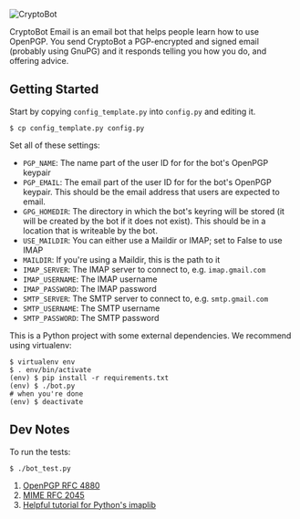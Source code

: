![CryptoBot](https://raw.github.com/EFForg/cryptobot-email/master/doc/images/cryptobot-large.png)

CryptoBot Email is an email bot that helps people learn how to use OpenPGP. You send CryptoBot a PGP-encrypted and signed email (probably using GnuPG) and it responds telling you how you do, and offering advice.

## Getting Started

Start by copying `config_template.py` into `config.py` and editing it.

    $ cp config_template.py config.py

Set all of these settings:

- `PGP_NAME`: The name part of the user ID for for the bot's OpenPGP keypair
- `PGP_EMAIL`: The email part of the user ID for for the bot's OpenPGP keypair. This should be the email address that users are expected to email.
- `GPG_HOMEDIR`: The directory in which the bot's keyring will be stored (it will be created by the bot if it does not exist). This should be in a location that is writeable by the bot.
- `USE_MAILDIR`: You can either use a Maildir or IMAP; set to False to use IMAP
- `MAILDIR`: If you're using a Maildir, this is the path to it
- `IMAP_SERVER`: The IMAP server to connect to, e.g. `imap.gmail.com`
- `IMAP_USERNAME`: The IMAP username
- `IMAP_PASSWORD`: The IMAP password
- `SMTP_SERVER`: The SMTP server to connect to, e.g. `smtp.gmail.com`
- `SMTP_USERNAME`: The SMTP username
- `SMTP_PASSWORD`: The SMTP password

This is a Python project with some external dependencies. We recommend using
virtualenv:

    $ virtualenv env
    $ . env/bin/activate
    (env) $ pip install -r requirements.txt
    (env) $ ./bot.py
    # when you're done
    (env) $ deactivate

## Dev Notes

To run the tests:

    $ ./bot_test.py

1. [OpenPGP RFC 4880](http://tools.ietf.org/html/rfc4880)
2. [MIME RFC 2045](http://tools.ietf.org/html/rfc2045)
3. [Helpful tutorial for Python's imaplib](http://yuji.wordpress.com/2011/06/22/python-imaplib-imap-example-with-gmail/)
